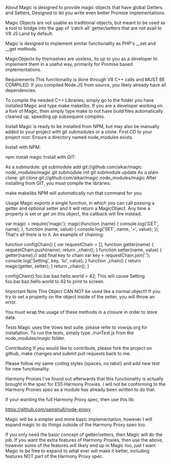 About
Magic is designed to provide magic objects that have global Getters and Setters, Designed to let you write even better Promise implementations.

Magic Objects are not usable as traditional objects, but meant to be used as a tool to bridge into the gap of 'catch all' getter/setters that are not avail to V8 JS Land by default.

Magic is designed to implement similar functionality as PHP's __set and __get methods.

MagicObjects by themselves are useless, its up to you as a developer to implement them in a useful way, primarily for Promise based implementations.

Requirements
This functionality is done through V8 C++ calls and MUST BE COMPILED. If you compiled Node.JS from source, you likely already have all dependencies.

To compile the needed C++ Libraries, simply go to the folder you have installed Magic and type make makelibs. If you are a developer working on a fork of Magic, then simply type make to not have build files automatically cleaned up, speeding up subsequent compiles.

Install
Magic is ready to be installed from NPM, but may also be manually added to your project with git submodules or a clone. First CD to your project root. Ensure a directory named node_modules exists.

Install with NPM:

npm install magic
Install with GIT:

As a submodule:
git submodule add git://github.com/aikar/magic node_modules/magic
git submodule init
git submodule update
As a plain clone:
git clone git://github.com/aikar/magic node_modules/magic
After installing from GIT, you must compile the libraries:

make makelibs
NPM will automatically run that command for you.

Usage
Magic exports a single function, in which you can call passing a getter and optional setter and it will return a MagicObject. Any time a property is set or get on this object, the callback will fire instead.

  var magic = require('magic');
  magic(function (name) {
      console.log('GET', name);
  }, function (name, value) {
      console.log('SET', name, '=', value);
  });
That's all there is to it. An example of chaining:

  function configChain() {
    var requestChain = [];
    function getter(name) {
      requestChain.push(name);
      return _chain();
    }
    function setter(name, value) {
      getter(name);// add final key to chain
      var key = requestChain.join('.');
      console.log('Setting', key, 'to', value);
    }
    function _chain() {
      return magic(getter, setter);
    }
    return _chain();
  }
  
  configChain().foo.bar.baz.hello.world = 42;
This will cause Setting foo.bar.baz.hello.world to 42 to print to screen.

Important Note
This Object CAN NOT be used like a normal object!! If you try to set a property on the object inside of the setter, you will throw an error.

You must wrap the usage of these methods in a closure in order to store data.

Tests
Magic uses the Vows test suite. please refer to vowsjs.org for installation. To run the tests, simply type ./runTest.js from the node_modules/magic folder.

Contributing
If you would like to contribute, please fork the project on github, make changes and submit pull requests back to me.

Please follow my same coding styles (spaces, no tabs!) and add new test for new functionality.

Harmony Proxies
I've found out afterwards that this functionality is actually brought in the spec for ES5 Harmony Proxies. I will not be conforming to the Harmony Proxies spec as a module has already been written to do that.

If your wanting the full Harmony Proxy spec, then use this lib:

https://github.com/samshull/node-proxy

Magic will be a simpler and more basic implementation, however I will expand magic to do things outside of the Harmony Proxy spec too.

If you only need the basic concept of getter/setters, then Magic will do the job. If you want the extra features of Harmony Proxies, then use the above, however some of the features will likely end up in Magic too, just I want Magic to be free to expand to what ever will make it better, including features NOT part of the Harmony Proxy spec.
